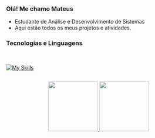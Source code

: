 ### Olá! Me chamo Mateus 

* Estudante de Análise e Desenvolvimento de Sistemas
* Aqui estão todos os meus projetos e atividades.

### Tecnologias e Linguagens

<div style="display: inline_block"><br/>

[![My Skills](https://skillicons.dev/icons?i=java,mysql,html,css,git,github&theme=dark)](https://skillicons.dev)
 
##  
 
 <div align="center">
  <a href="https://github.com/Mat-P1">
    <img height="135em" src="https://github-readme-stats-sigma-five.vercel.app/api?username=Mat-P1&show_icons=true&theme=tokyonight"/>
    <img height="135em" src="https://github-readme-stats-sigma-five.vercel.app/api/top-langs/?username=Mat-P1&layout=compact&theme=tokyonight"/>
  </a>
</div> 
